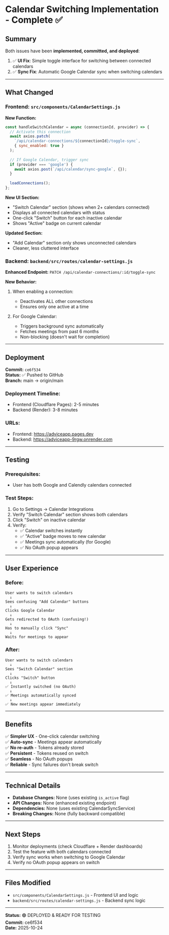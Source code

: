 # Calendar Switching Implementation - Complete ✅

## Summary

Both issues have been **implemented, committed, and deployed**:

1. ✅ **UI Fix**: Simple toggle interface for switching between connected calendars
2. ✅ **Sync Fix**: Automatic Google Calendar sync when switching calendars

---

## What Changed

### Frontend: `src/components/CalendarSettings.js`

**New Function:**
```javascript
const handleSwitchCalendar = async (connectionId, provider) => {
  // Activate this connection
  await axios.patch(
    `/api/calendar-connections/${connectionId}/toggle-sync`,
    { sync_enabled: true }
  );
  
  // If Google Calendar, trigger sync
  if (provider === 'google') {
    await axios.post(`/api/calendar/sync-google`, {});
  }
  
  loadConnections();
};
```

**New UI Section:**
- "Switch Calendar" section (shows when 2+ calendars connected)
- Displays all connected calendars with status
- One-click "Switch" button for each inactive calendar
- Shows "Active" badge on current calendar

**Updated Section:**
- "Add Calendar" section only shows unconnected calendars
- Cleaner, less cluttered interface

### Backend: `backend/src/routes/calendar-settings.js`

**Enhanced Endpoint:** `PATCH /api/calendar-connections/:id/toggle-sync`

**New Behavior:**
1. When enabling a connection:
   - Deactivates ALL other connections
   - Ensures only one active at a time

2. For Google Calendar:
   - Triggers background sync automatically
   - Fetches meetings from past 6 months
   - Non-blocking (doesn't wait for completion)

---

## Deployment

**Commit:** `ce6f534`  
**Status:** ✅ Pushed to GitHub  
**Branch:** main → origin/main

### Deployment Timeline:
- Frontend (Cloudflare Pages): 2-5 minutes
- Backend (Render): 3-8 minutes

### URLs:
- Frontend: https://adviceapp.pages.dev
- Backend: https://adviceapp-9rgw.onrender.com

---

## Testing

### Prerequisites:
- User has both Google and Calendly calendars connected

### Test Steps:
1. Go to Settings → Calendar Integrations
2. Verify "Switch Calendar" section shows both calendars
3. Click "Switch" on inactive calendar
4. Verify:
   - ✅ Calendar switches instantly
   - ✅ "Active" badge moves to new calendar
   - ✅ Meetings sync automatically (for Google)
   - ✅ No OAuth popup appears

---

## User Experience

### Before:
```
User wants to switch calendars
  ↓
Sees confusing "Add Calendar" buttons
  ↓
Clicks Google Calendar
  ↓
Gets redirected to OAuth (confusing!)
  ↓
Has to manually click "Sync"
  ↓
Waits for meetings to appear
```

### After:
```
User wants to switch calendars
  ↓
Sees "Switch Calendar" section
  ↓
Clicks "Switch" button
  ↓
✅ Instantly switched (no OAuth)
  ↓
✅ Meetings automatically synced
  ↓
✅ New meetings appear immediately
```

---

## Benefits

✅ **Simpler UX** - One-click calendar switching  
✅ **Auto-sync** - Meetings appear automatically  
✅ **No re-auth** - Tokens already stored  
✅ **Persistent** - Tokens reused on switch  
✅ **Seamless** - No OAuth popups  
✅ **Reliable** - Sync failures don't break switch  

---

## Technical Details

- **Database Changes:** None (uses existing `is_active` flag)
- **API Changes:** None (enhanced existing endpoint)
- **Dependencies:** None (uses existing CalendarSyncService)
- **Breaking Changes:** None (fully backward compatible)

---

## Next Steps

1. Monitor deployments (check Cloudflare + Render dashboards)
2. Test the feature with both calendars connected
3. Verify sync works when switching to Google Calendar
4. Verify no OAuth popup appears on switch

---

## Files Modified

- `src/components/CalendarSettings.js` - Frontend UI and logic
- `backend/src/routes/calendar-settings.js` - Backend sync logic

---

**Status:** 🟢 DEPLOYED & READY FOR TESTING  
**Commit:** ce6f534  
**Date:** 2025-10-24

